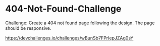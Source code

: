 # 404-Not-Found-Challenge

Challenge: Create a 404 not found page following the design. The page should be responsive. 

https://devchallenges.io/challenges/wBunSb7FPrIepJZAg0sY